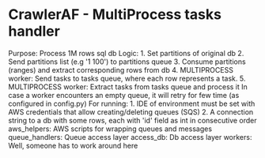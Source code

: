 # CrawlerAF - MultiProcess tasks handler
Purpose: Process 1M rows sql db
Logic: 
    1. Set partitions of original db
    2. Send partitions list (e.g '1 100') to partitions queue
    3. Consume partitions (ranges) and extract corresponding rows from db
    4. MULTIPROCESS worker: Send tasks to tasks queue, where each row represents a task. 
    5. MULTIPROCESS worker: Extract tasks from tasks queue and process it
    In case a worker encounters an empty queue, it will retry for few time (as configured in config.py)
For running:
    1. IDE of environment must be set with AWS credentials that allow creating/deleting queues (SQS)
    2. A connection string to a db with some rows, each with 'id' field as int in consecutive order
aws_helpers:
    AWS scripts for wrapping queues and messages
queue_handlers:
    Queue access layer
access_db:
    Db access layer
workers:
    Well, someone has to work around here
    